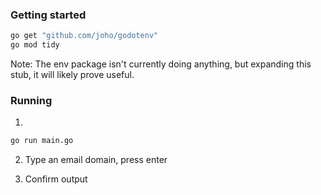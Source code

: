 
### Getting started

```bash
go get "github.com/joho/godotenv"
go mod tidy
```

Note: The env package isn't currently doing anything, but expanding this stub, it will likely prove useful.

### Running

1. 

```bash
go run main.go
```

2. Type an email domain, press enter

3. Confirm output
